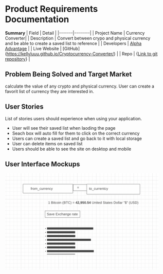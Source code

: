
# Product Requirements Documentation

**Summary**
| Field | Detail |
|-------|--------|
| Project Name | Currency Converter|
| Description | Convert between crypo and physical currency and be able to create a saved list to reference |
| Developers | [Alpha Advantage](https://www.alphavantage.co/documentation/) |
| Live Website | [GitHub] (https://kellyluuu.github.io/Cryptocurrency-Converter/) |
| Repo | {[Link to git repository](https://github.com/kellyluuu/Cryptocurrency-Converter.git)} |

## Problem Being Solved and Target Market
calculate the value of any crypto and physical currency. User can create a favorit list of currency they are interested in. 

## User Stories

List of stories users should experience when using your application.

- User will see their saved list when laoding the page 
- Seach box will auto fill for them to click on the correct currency 
- Users can create a saved list and go back to it with local storage
- User can delete items on saved list 
- Users should be able to see the site on desktop and mobile


## User Interface Mockups
![layout](layout.png "Layout")


